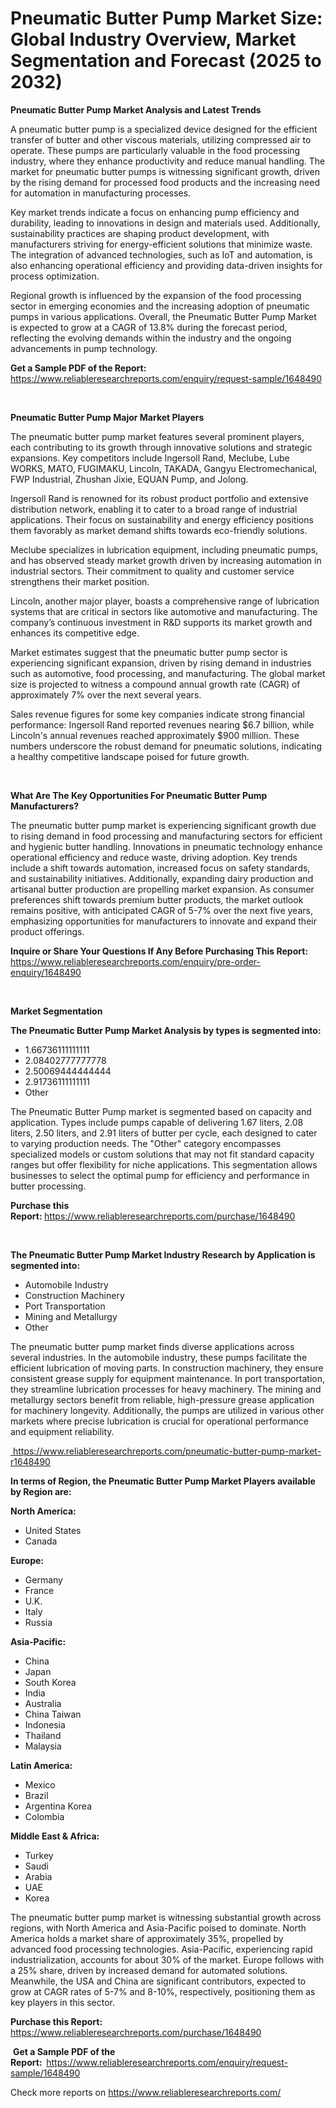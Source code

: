 <p><h1>Pneumatic Butter Pump Market Size: Global Industry Overview, Market Segmentation and Forecast (2025 to 2032)</h1></p><p><strong>Pneumatic Butter Pump Market Analysis and Latest Trends</strong></p>
<p><p>A pneumatic butter pump is a specialized device designed for the efficient transfer of butter and other viscous materials, utilizing compressed air to operate. These pumps are particularly valuable in the food processing industry, where they enhance productivity and reduce manual handling. The market for pneumatic butter pumps is witnessing significant growth, driven by the rising demand for processed food products and the increasing need for automation in manufacturing processes.</p><p>Key market trends indicate a focus on enhancing pump efficiency and durability, leading to innovations in design and materials used. Additionally, sustainability practices are shaping product development, with manufacturers striving for energy-efficient solutions that minimize waste. The integration of advanced technologies, such as IoT and automation, is also enhancing operational efficiency and providing data-driven insights for process optimization.</p><p>Regional growth is influenced by the expansion of the food processing sector in emerging economies and the increasing adoption of pneumatic pumps in various applications. Overall, the Pneumatic Butter Pump Market is expected to grow at a CAGR of 13.8% during the forecast period, reflecting the evolving demands within the industry and the ongoing advancements in pump technology.</p></p>
<p><strong>Get a Sample PDF of the Report:&nbsp;</strong> <a href="https://www.reliableresearchreports.com/enquiry/request-sample/1648490?utm_campaign=2514&utm_medium=2&utm_source=Github&utm_content=ia&utm_term=28022025&utm_id=pneumatic-butter-pump">https://www.reliableresearchreports.com/enquiry/request-sample/1648490</a></p>
<p>&nbsp;</p>
<p><strong>Pneumatic Butter Pump Major Market Players</strong></p>
<p><p>The pneumatic butter pump market features several prominent players, each contributing to its growth through innovative solutions and strategic expansions. Key competitors include Ingersoll Rand, Meclube, Lube WORKS, MATO, FUGIMAKU, Lincoln, TAKADA, Gangyu Electromechanical, FWP Industrial, Zhushan Jixie, EQUAN Pump, and Jolong. </p><p>Ingersoll Rand is renowned for its robust product portfolio and extensive distribution network, enabling it to cater to a broad range of industrial applications. Their focus on sustainability and energy efficiency positions them favorably as market demand shifts towards eco-friendly solutions.</p><p>Meclube specializes in lubrication equipment, including pneumatic pumps, and has observed steady market growth driven by increasing automation in industrial sectors. Their commitment to quality and customer service strengthens their market position.</p><p>Lincoln, another major player, boasts a comprehensive range of lubrication systems that are critical in sectors like automotive and manufacturing. The company’s continuous investment in R&D supports its market growth and enhances its competitive edge.</p><p>Market estimates suggest that the pneumatic butter pump sector is experiencing significant expansion, driven by rising demand in industries such as automotive, food processing, and manufacturing. The global market size is projected to witness a compound annual growth rate (CAGR) of approximately 7% over the next several years.</p><p>Sales revenue figures for some key companies indicate strong financial performance: Ingersoll Rand reported revenues nearing $6.7 billion, while Lincoln's annual revenues reached approximately $900 million. These numbers underscore the robust demand for pneumatic solutions, indicating a healthy competitive landscape poised for future growth.</p></p>
<p>&nbsp;</p>
<p><strong>What Are The Key Opportunities For Pneumatic Butter Pump Manufacturers?</strong></p>
<p><p>The pneumatic butter pump market is experiencing significant growth due to rising demand in food processing and manufacturing sectors for efficient and hygienic butter handling. Innovations in pneumatic technology enhance operational efficiency and reduce waste, driving adoption. Key trends include a shift towards automation, increased focus on safety standards, and sustainability initiatives. Additionally, expanding dairy production and artisanal butter production are propelling market expansion. As consumer preferences shift towards premium butter products, the market outlook remains positive, with anticipated CAGR of 5-7% over the next five years, emphasizing opportunities for manufacturers to innovate and expand their product offerings.</p></p>
<p><strong>Inquire or Share Your Questions If Any Before Purchasing This Report:</strong> <a href="https://www.reliableresearchreports.com/enquiry/pre-order-enquiry/1648490?utm_campaign=2514&utm_medium=2&utm_source=Github&utm_content=ia&utm_term=28022025&utm_id=pneumatic-butter-pump">https://www.reliableresearchreports.com/enquiry/pre-order-enquiry/1648490</a></p>
<p>&nbsp;</p>
<p><strong>Market Segmentation</strong></p>
<p><strong>The Pneumatic Butter Pump Market Analysis by types is segmented into:</strong></p>
<p><ul><li>1.66736111111111</li><li>2.08402777777778</li><li>2.50069444444444</li><li>2.91736111111111</li><li>Other</li></ul></p>
<p><p>The Pneumatic Butter Pump market is segmented based on capacity and application. Types include pumps capable of delivering 1.67 liters, 2.08 liters, 2.50 liters, and 2.91 liters of butter per cycle, each designed to cater to varying production needs. The "Other" category encompasses specialized models or custom solutions that may not fit standard capacity ranges but offer flexibility for niche applications. This segmentation allows businesses to select the optimal pump for efficiency and performance in butter processing.</p></p>
<p><strong>Purchase this Report:&nbsp;</strong><a href="https://www.reliableresearchreports.com/purchase/1648490?utm_campaign=2514&utm_medium=2&utm_source=Github&utm_content=ia&utm_term=28022025&utm_id=pneumatic-butter-pump">https://www.reliableresearchreports.com/purchase/1648490</a></p>
<p>&nbsp;</p>
<p><strong>The Pneumatic Butter Pump Market Industry Research by Application is segmented into:</strong></p>
<p><ul><li>Automobile Industry</li><li>Construction Machinery</li><li>Port Transportation</li><li>Mining and Metallurgy</li><li>Other</li></ul></p>
<p><p>The pneumatic butter pump market finds diverse applications across several industries. In the automobile industry, these pumps facilitate the efficient lubrication of moving parts. In construction machinery, they ensure consistent grease supply for equipment maintenance. In port transportation, they streamline lubrication processes for heavy machinery. The mining and metallurgy sectors benefit from reliable, high-pressure grease application for machinery longevity. Additionally, the pumps are utilized in various other markets where precise lubrication is crucial for operational performance and equipment reliability.</p></p>
<p><a href="https://www.reliableresearchreports.com/pneumatic-butter-pump-market-r1648490?utm_campaign=2514&utm_medium=2&utm_source=Github&utm_content=ia&utm_term=28022025&utm_id=pneumatic-butter-pump">&nbsp;https://www.reliableresearchreports.com/pneumatic-butter-pump-market-r1648490</a></p>
<p><strong>In terms of Region, the Pneumatic Butter Pump Market Players available by Region are:</strong></p>
<p>
    <p> <strong> North America: </strong>
        <ul>
            <li>United States</li>
            <li>Canada</li>
        </ul>
        </p> 
    <p> <strong> Europe: </strong>
        <ul>
            <li>Germany</li>
            <li>France</li>
            <li>U.K.</li>
            <li>Italy</li>
            <li>Russia</li>
        </ul>
        </p> 
    <p> <strong> Asia-Pacific: </strong>
        <ul>
            <li>China</li>
            <li>Japan</li>
            <li>South Korea</li>
            <li>India</li>
            <li>Australia</li>
            <li>China Taiwan</li>
            <li>Indonesia</li>
            <li>Thailand</li>
            <li>Malaysia</li>
        </ul>
        </p> 
    <p> <strong> Latin America: </strong>
        <ul>
            <li>Mexico</li>
            <li>Brazil</li>
            <li>Argentina Korea</li>
            <li>Colombia</li>
        </ul>
        </p> 
    <p> <strong> Middle East & Africa: </strong>
        <ul>
            <li>Turkey</li>
            <li>Saudi</li>
            <li>Arabia</li>
            <li>UAE</li>
            <li>Korea</li>
        </ul>
    </p>
    </p>
<p><p>The pneumatic butter pump market is witnessing substantial growth across regions, with North America and Asia-Pacific poised to dominate. North America holds a market share of approximately 35%, propelled by advanced food processing technologies. Asia-Pacific, experiencing rapid industrialization, accounts for about 30% of the market. Europe follows with a 25% share, driven by increased demand for automated solutions. Meanwhile, the USA and China are significant contributors, expected to grow at CAGR rates of 5-7% and 8-10%, respectively, positioning them as key players in this sector.</p></p>
<p><strong>Purchase this Report: </strong><a href="https://www.reliableresearchreports.com/purchase/1648490?utm_campaign=2514&utm_medium=2&utm_source=Github&utm_content=ia&utm_term=28022025&utm_id=pneumatic-butter-pump">https://www.reliableresearchreports.com/purchase/1648490</a></p>
<p>&nbsp;<strong>Get a Sample PDF of the Report:&nbsp;&nbsp;</strong><a href="https://www.reliableresearchreports.com/enquiry/request-sample/1648490?utm_campaign=2514&utm_medium=2&utm_source=Github&utm_content=ia&utm_term=28022025&utm_id=pneumatic-butter-pump">https://www.reliableresearchreports.com/enquiry/request-sample/1648490</a></p>
<p><strong></strong></p>
<p>Check more reports on <a href="https://www.reliableresearchreports.com/?utm_campaign=2514&utm_medium=2&utm_source=Github&utm_content=ia&utm_term=28022025&utm_id=pneumatic-butter-pump">https://www.reliableresearchreports.com/</a></p>
